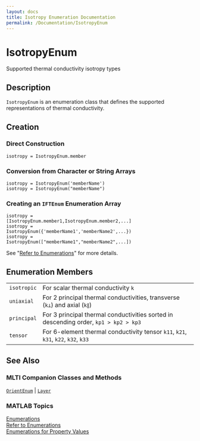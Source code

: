 ```yaml
---
layout: docs
title: Isotropy Enumeration Documentation
permalink: /Documentation/IsotropyEnum
---
```


# IsotropyEnum

Supported thermal conductivity isotropy types

## Description

`IsotropyEnum` is an enumeration class that defines the supported representations of thermal conductivity.

## Creation

### Direct Construction
<code class="hang">isotropy = IsotropyEnum.member</code>

### Conversion from Character or String Arrays
<code class="hang">isotropy = IsotropyEnum('memberName')</code><br>
<code class="hang">isotropy = IsotropyEnum("memberName")</code>

### Creating an `IFTEnum` Enumeration Array
<code class="hang">isotropy = [IsotropyEnum.member1,<wbr>IsotropyEnum.member2,...]</code><br>
<code class="hang">isotropy = IsotropyEnum({'memberName1',<wbr>'memberName2',...})</code><br>
<code class="hang">isotropy = IsotropyEnum(["memberName1",<wbr>"memberName2",...])</code>

See "[Refer to Enumerations](https://www.mathworks.com/help/matlab/matlab_oop/how-to-refer-to-enumerations.html)" for more details.

## Enumeration Members

<table>
  <tr>
    <td>
      <code>isotropic</code>
    </td>
    <td>
      For scalar thermal conductivity <code>k</code>
    </td>
  </tr>
  <tr>
    <td>
      <code>uniaxial</code>
    </td>
    <td>
      For 2 principal thermal conductivities, transverse (<code>k⊥</code>) and axial (<code>k∥</code>)
    </td>
  </tr>
    <tr>
    <td>
      <code>principal</code>
    </td>
    <td>
      For 3 principal thermal conductivities sorted in descending order, <code>kp1 > kp2 > kp3</code>
    </td>
  </tr>
    <tr>
    <td>
      <code>tensor</code>
    </td>
    <td>
      For 6-element thermal conductivity tensor <code>k11</code>, <code>k21</code>, <code>k31</code>, <code>k22</code>, <code>k32</code>, <code>k33</code>
    </td>
  </tr>
</table>

## See Also
### MLTI Companion Classes and Methods
[`OrientEnum`](/MLTI/Documentation/OrientEnum) | [`Layer`](/MLTI/Documentation/Layer)

### MATLAB Topics
[Enumerations](https://www.mathworks.com/help/matlab/enumeration-classes.html)<br>
[Refer to Enumerations](https://www.mathworks.com/help/matlab/matlab_oop/how-to-refer-to-enumerations.html)<br>
[Enumerations for Property Values](https://www.mathworks.com/help/matlab/matlab_oop/restrict-property-values-to-enumerations.html)





